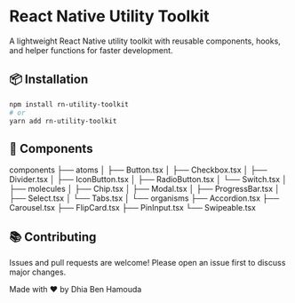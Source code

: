 # React Native Utility Toolkit

A lightweight React Native utility toolkit with reusable components, hooks, and helper functions for faster development.

## 📦 Installation

```bash
npm install rn-utility-toolkit
# or
yarn add rn-utility-toolkit
```

## 🚀 Components

components
├── atoms
│   ├── Button.tsx
│   ├── Checkbox.tsx
│   ├── Divider.tsx
│   ├── IconButton.tsx
│   ├── RadioButton.tsx
│   └── Switch.tsx
│   
├── molecules
│   ├── Chip.tsx
│   ├── Modal.tsx
│   ├── ProgressBar.tsx
│   ├── Select.tsx
│   └── Tabs.tsx
│
└── organisms
    ├── Accordion.tsx
    ├── Carousel.tsx
    ├── FlipCard.tsx
    ├── PinInput.tsx
    └── Swipeable.tsx

## 📚 Contributing

Issues and pull requests are welcome! Please open an issue first to discuss major changes.

Made with ❤️ by Dhia Ben Hamouda
